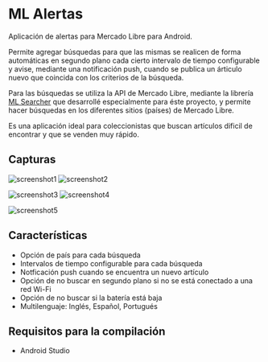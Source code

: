 # ML Alertas

Aplicación de alertas para Mercado Libre para Android.

Permite agregar búsquedas para que las mismas se realicen de forma automáticas en segundo plano cada cierto intervalo de tiempo configurable y avise, mediante una notificación push, cuando se publica un árticulo nuevo que coincida con los criterios de la búsqueda.

Para las búsquedas se utiliza la API de Mercado Libre, mediante la librería [ML Searcher](https://github.com/fcamussi/ml_searcher) que desarrollé especialmente para éste proyecto, y permite hacer búsquedas en los diferentes sitios (países) de Mercado Libre.

Es una aplicación ideal para coleccionistas que buscan artículos dificil de encontrar y que se venden muy rápido.

## Capturas

![screenshot1](https://user-images.githubusercontent.com/75378876/190887590-30b7168e-6233-4434-9951-dcb017c3deb0.png)
![screenshot2](https://user-images.githubusercontent.com/75378876/190887591-46fc3e2e-392a-4a43-9d94-ff84e5acc456.png)

![screenshot3](https://user-images.githubusercontent.com/75378876/190887594-e8df084e-b5aa-44b7-8010-ea6da4c3950e.png)
![screenshot4](https://user-images.githubusercontent.com/75378876/190887595-7f36f374-e3a0-405e-8e78-91429aac1024.png)

![screenshot5](https://user-images.githubusercontent.com/75378876/190887596-5c09cb44-d699-44ee-ad29-c350c3d4b3bf.png)


## Características

- Opción de país para cada búsqueda
- Intervalos de tiempo configurable para cada búsqueda
- Notficación push cuando se encuentra un nuevo artículo
- Opción de no buscar en segundo plano si no se está conectado a una red Wi-Fi
- Opción de no buscar si la batería está baja
- Multilenguaje: Inglés, Español, Portugués

## Requisitos para la compilación
- Android Studio
